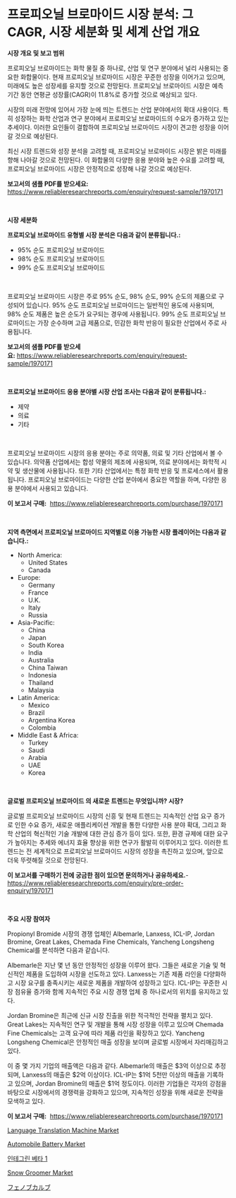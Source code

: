 <p><h1>프로피오닐 브로마이드 시장 분석: 그 CAGR, 시장 세분화 및 세계 산업 개요</h1></p><p><strong>시장 개요 및 보고 범위</strong></p>
<p><p>프로피오닐 브로마이드는 화학 물질 중 하나로, 산업 및 연구 분야에서 널리 사용되는 중요한 화합물이다. 현재 프로피오닐 브로마이드 시장은 꾸준한 성장을 이어가고 있으며, 미래에도 높은 성장세를 유지할 것으로 전망된다. 프로피오닐 브로마이드 시장은 예측 기간 동안 연평균 성장률(CAGR)이 11.8%로 증가할 것으로 예상되고 있다.</p><p>시장의 미래 전망에 있어서 가장 눈에 띄는 트렌드는 산업 분야에서의 확대 사용이다. 특히 성장하는 화학 산업과 연구 분야에서 프로피오닐 브로마이드의 수요가 증가하고 있는 추세이다. 이러한 요인들이 결합하여 프로피오닐 브로마이드 시장이 견고한 성장을 이어갈 것으로 예상된다.</p><p>최신 시장 트렌드와 성장 분석을 고려할 때, 프로피오닐 브로마이드 시장은 밝은 미래를 향해 나아갈 것으로 전망된다. 이 화합물의 다양한 응용 분야와 높은 수요를 고려할 때, 프로피오닐 브로마이드 시장은 안정적으로 성장해 나갈 것으로 예상된다.</p></p>
<p><strong>보고서의 샘플 PDF를 받으세요:</strong> <a href="https://www.reliableresearchreports.com/enquiry/request-sample/1970171">https://www.reliableresearchreports.com/enquiry/request-sample/1970171</a></p>
<p>&nbsp;</p>
<p><strong>시장 세분화</strong></p>
<p><strong>프로피오닐 브로마이드 유형별 시장 분석은 다음과 같이 분류됩니다.:</strong></p>
<p><ul><li>95% 순도 프로피오닐 브로마이드</li><li>98% 순도 프로피오닐 브로마이드</li><li>99% 순도 프로피오닐 브로마이드</li></ul></p>
<p>&nbsp;</p>
<p><p>프로피오닐 브로마이드 시장은 주로 95% 순도, 98% 순도, 99% 순도의 제품으로 구성되어 있습니다. 95% 순도 프로피오닐 브로마이드는 일반적인 용도에 사용되며, 98% 순도 제품은 높은 순도가 요구되는 경우에 사용됩니다. 99% 순도 프로피오닐 브로마이드는 가장 순수하며 고급 제품으로, 민감한 화학 반응이 필요한 산업에서 주로 사용됩니다.</p></p>
<p><strong>보고서의 샘플 PDF를 받으세요:</strong>&nbsp;<a href="https://www.reliableresearchreports.com/enquiry/request-sample/1970171">https://www.reliableresearchreports.com/enquiry/request-sample/1970171</a></p>
<p>&nbsp;</p>
<p><strong> 프로피오닐 브로마이드 응용 분야별 시장 산업 조사는 다음과 같이 분류됩니다.:</strong></p>
<p><ul><li>제약</li><li>의료</li><li>기타</li></ul></p>
<p>&nbsp;</p>
<p><p>프로피오닐 브로마이드 시장의 응용 분야는 주로 의약품, 의료 및 기타 산업에서 볼 수 있습니다. 의약품 산업에서는 합성 약물의 제조에 사용되며, 의료 분야에서는 화학적 시약 및 생산물에 사용됩니다. 또한 기타 산업에서는 특정 화학 반응 및 프로세스에서 활용됩니다. 프로피오닐 브로마이드는 다양한 산업 분야에서 중요한 역할을 하며, 다양한 응용 분야에서 사용되고 있습니다.</p></p>
<p><strong>이 보고서 구매:</strong>&nbsp; <a href="https://www.reliableresearchreports.com/purchase/1970171">https://www.reliableresearchreports.com/purchase/1970171</a></p>
<p>&nbsp;</p>
<p><strong>지역 측면에서 프로피오닐 브로마이드 지역별로 이용 가능한 시장 플레이어는 다음과 같습니다.:</strong></p>
<p><ul>
    <li>
        North America:
        <ul>
            <li>United States</li>
            <li>Canada</li>
        </ul>
    </li>
    <li>
        Europe:
        <ul>
            <li>Germany</li>
            <li>France</li>
            <li>U.K.</li>
            <li>Italy</li>
            <li>Russia</li>
        </ul>
    </li>
    <li>
        Asia-Pacific:
        <ul>
            <li>China</li>
            <li>Japan</li>
            <li>South Korea</li>
            <li>India</li>
            <li>Australia</li>
            <li>China Taiwan</li>
            <li>Indonesia</li>
            <li>Thailand</li>
            <li>Malaysia</li>
        </ul>
    </li>
    <li>
        Latin America:
        <ul>
            <li>Mexico</li>
            <li>Brazil</li>
            <li>Argentina Korea</li>
            <li>Colombia</li>
        </ul>
    </li>
    <li>
        Middle East & Africa:
        <ul>
            <li>Turkey</li>
            <li>Saudi</li>
            <li>Arabia</li>
            <li>UAE</li>
            <li>Korea</li>
        </ul>
    </li>
    </ul></p>
<p>&nbsp;</p>
<p><strong>글로벌 프로피오닐 브로마이드 의 새로운 트렌드는 무엇입니까? 시장?</strong></p>
<p><p>글로벌 프로피오닐 브로마이드 시장의 신흥 및 현재 트렌드는 지속적인 산업 요구 증가로 인한 수요 증가, 새로운 애플리케이션 개발을 통한 다양한 사용 분야 확대, 그리고 화학 산업의 혁신적인 기술 개발에 대한 관심 증가 등이 있다. 또한, 환경 규제에 대한 요구가 높아지는 추세와 에너지 효율 향상을 위한 연구가 활발히 이루어지고 있다. 이러한 트렌드는 전 세계적으로 프로피오닐 브로마이드 시장의 성장을 촉진하고 있으며, 앞으로 더욱 뚜렷해질 것으로 전망된다.</p></p>
<p><strong>이 보고서를 구매하기 전에 궁금한 점이 있으면 문의하거나 공유하세요.</strong>- <a href="https://www.reliableresearchreports.com/enquiry/pre-order-enquiry/1970171">https://www.reliableresearchreports.com/enquiry/pre-order-enquiry/1970171</a></p>
<p>&nbsp;</p>
<p><strong>주요 시장 참여자</strong></p>
<p><p>Propionyl Bromide 시장의 경쟁 업체인 Albemarle, Lanxess, ICL-IP, Jordan Bromine, Great Lakes, Chemada Fine Chemicals, Yancheng Longsheng Chemical를 분석하면 다음과 같습니다.</p><p>Albemarle은 지난 몇 년 동안 안정적인 성장을 이루어 왔다. 그들은 새로운 기술 및 혁신적인 제품을 도입하여 시장을 선도하고 있다. Lanxess는 기존 제품 라인을 다양화하고 시장 요구를 충족시키는 새로운 제품을 개발하여 성장하고 있다. ICL-IP는 꾸준한 시장 점유율 증가와 함께 지속적인 주요 시장 경쟁 업체 중 하나로서의 위치를 유지하고 있다.</p><p>Jordan Bromine은 최근에 신규 시장 진출을 위한 적극적인 전략을 펼치고 있다. Great Lakes는 지속적인 연구 및 개발을 통해 시장 성장을 이루고 있으며 Chemada Fine Chemicals는 고객 요구에 따라 제품 라인을 확장하고 있다. Yancheng Longsheng Chemical은 안정적인 매출 성장을 보이며 글로벌 시장에서 자리매김하고 있다.</p><p>이 중 몇 가지 기업의 매출액은 다음과 같다. Albemarle의 매출은 $3억 이상으로 추정되며, Lanxess의 매출은 $2억 이상이다. ICL-IP는 $1억 5천만 이상의 매출을 기록하고 있으며, Jordan Bromine의 매출은 $1억 정도이다. 이러한 기업들은 각자의 강점을 바탕으로 시장에서의 경쟁력을 강화하고 있으며, 지속적인 성장을 위해 새로운 전략을 모색하고 있다.</p></p>
<p><strong>이 보고서 구매:</strong>&nbsp;&nbsp;<a href="https://www.reliableresearchreports.com/purchase/1970171">https://www.reliableresearchreports.com/purchase/1970171</a></p>
<p><p><a href="https://github.com/juancolorado15/Market-Research-Report-List-2/blob/main/language-translation-machine-market.md">Language Translation Machine Market</a></p><p><a href="https://issuu.com/reportprime-2/docs/automobile-battery-market-size-2030.pptx">Automobile Battery Market</a></p><p><a href="https://github.com/vskv4779xr1/Market-Research-Report-List-1/blob/main/250668711244.md">인테그린 베타 1</a></p><p><a href="https://issuu.com/reportprime-2/docs/snow-groomer-market-size-2030.pptx">Snow Groomer Market</a></p><p><a href="https://github.com/ksxzwxabcuynh011/Market-Research-Report-List-1/blob/main/746308912017.md">フェノブカルブ</a></p></p>
